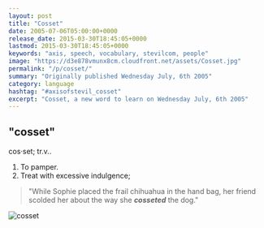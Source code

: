 ```yaml
---
layout: post
title: "Cosset"
date: 2005-07-06T05:00:00+0000
release_date: 2015-03-30T18:45:05+0000
lastmod: 2015-03-30T18:45:05+0000
keywords: "axis, speech, vocabulary, stevilcom, people"
image: "https://d3e878vmunx8cm.cloudfront.net/assets/Cosset.jpg"
permalink: "/p/cosset/"
summary: "Originally published Wednesday July, 6th 2005"
category: language
hashtag: "#axisofstevil_cosset"
excerpt: "Cosset, a new word to learn on Wednesday July, 6th 2005"
---
```


[id_1]: https://d3e878vmunx8cm.cloudfront.net/assets/Cosset.jpg "cosset"

## "cosset" ##

cos·set; tr.v..

1. To pamper.
2. Treat with excessive indulgence;
 
> "While Sophie placed the frail chihuahua in the hand bag, her friend scolded her about the way she ***cosseted*** the dog."

![cosset][id_1]
